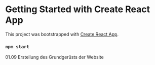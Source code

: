 # Getting Started with Create React App

This project was bootstrapped with [Create React App](https://github.com/facebook/create-react-app).


### `npm start`


01.09   Erstellung des Grundgerüsts der Website